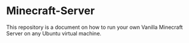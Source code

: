 # Minecraft-Server
This repository is a document on how to run your own Vanilla Minecraft Server on any Ubuntu virtual machine.  
